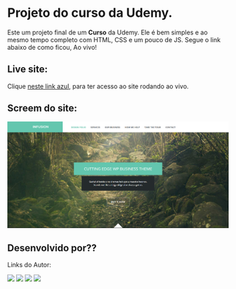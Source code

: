 # Projeto do curso da Udemy.

Este um projeto final de um **Curso** da Udemy. Ele é bem simples e ao mesmo tempo completo com HTML, CSS e um pouco de JS. Segue o link abaixo de como ficou, Ao vivo!

## Live site:

Clique [neste link azul](https://cauathiago.github.io/projeto-Infusion-Udemy/), para ter acesso ao site rodando ao vivo.

## Screem do site:

![](img/Cap-Projeto_Udemy.png)

## Desenvolvido por??

Links do Autor:

<a href="https://instagram.com/cauathiagooficial" target="_blank"><img src="https://img.shields.io/badge/-Instagram-%23E4405F?style=for-the-badge&logo=instagram&logoColor=white" target="_blank"></a>
<a href="https://web.telegram.org/a/" target="_blank"><img src="https://img.shields.io/badge/Telegram-2CA5E0?style=for-the-badge&logo=telegram&logoColor=white" target="_blank"></a> 
<a href = "mailto: cauathiago.developer@gamil.com"><img src="https://img.shields.io/badge/-Gmail-%23333?style=for-the-badge&logo=gmail&logoColor=white" target="_blank"></a>
<a href="https://www.linkedin.com/in/cauathiago/" target="_blank"><img src="https://img.shields.io/badge/-LinkedIn-%230077B5?style=for-the-badge&logo=linkedin&logoColor=white" target="_blank"></a> 
